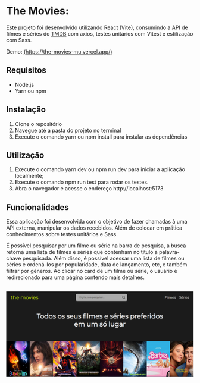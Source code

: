# The Movies:

Este projeto foi desenvolvido utilizando React (Vite), consumindo a API de filmes e séries do 
<a href="https://developer.themoviedb.org/reference/intro/getting-started">TMDB</a> com axios, testes unitários com Vitest e estilização com Sass.

Demo: [(https://the-movies-mu.vercel.app/)](https://the-movies-mu.vercel.app/)

## Requisitos
- Node.js 
- Yarn ou npm

## Instalação
1. Clone o repositório
2. Navegue até a pasta do projeto no terminal
3. Execute o comando yarn ou npm install para instalar as dependências

## Utilização
1. Execute o comando yarn dev ou npm run dev para iniciar a aplicação localmente;
2. Execute o comando npm run test para rodar os testes.
3. Abra o navegador e acesse o endereço http://localhost:5173

## Funcionalidades
Essa aplicação foi desenvolvida com o objetivo de fazer chamadas à uma API externa, manipular os dados recebidos. Além de colocar em prática conhecimentos sobre testes unitários e Sass. 

É possível pesquisar por um filme ou série na barra de pesquisa, a busca retorna uma lista de filmes e séries que contenham no título a palavra-chave pesquisada. Além disso, é possível acessar uma lista de filmes ou séries e ordená-los por popularidade, data de lançamento, etc, e também filtrar por gêneros. Ao clicar no card de um filme ou série, o usuário é redirecionado para uma página contendo mais detalhes. 

##
<img src="https://github.com/Gabriela-Vasco/TheMovies/blob/master/src/assets/themovies.PNG?raw=true"/>

